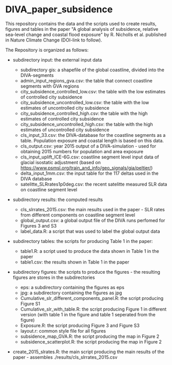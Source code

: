 # DIVA_paper_subsidence

This repository contains the data and the scripts used to create results, figures and tables in the paper "A global analysis of subsidence, relative sea-level change and coastal flood exposure" by R. Nicholls et al. published in Nature Climate Change (DOI-link to follow).

The Repository is organized as follows:

- subdirectory input: the external input data
  * subdirectory gis: a shapefile of the global coastline, divided into the DIVA-segments
  * admin_input_regions_gva.csv: the table that connect coastline segments with GVA regions
  * city_subsidence_controlled_low.csv: the table with the low estimates of controlled city subsidence
  * city_subsidence_uncontrolled_low.csv: the table with the low estimates of uncontrolled city subsidence   
  * city_subsidence_controlled_high.csv: the table with the high estimates of controlled city subsidence
  * city_subsidence_uncontrolled_high.csv: the table with the high estimates of uncontrolled city subsidence
  * cls_input_33.csv: the DIVA-database for the coastline segments as a table. Population exposure and coastal length is based on this data.
  * cls_output.csv: year 2015 output of a DIVA-simulation - used for obtaining 2015 numbers for population and area exposure 
  * cls_input_uplift_ICE-6G.csv: coastline segment level input data of glacial isostatic adjustment (based on https://www.psmsl.org/train_and_info/geo_signals/gia/peltier/)
  * delta_input_1mm.csv: the input table for the 117 deltas used in the DIVA database
  * satelitte_SLRrates1p0deg.csv: the recent satelitte measured SLR data on coastline segment level 
  
- subdirectory results: the computed results
  * cls_slrrates_2015.csv: the main results used in the paper - SLR rates from different components on coastline segment level  
  * global_output.csv: a global output file of the DIVA runs perfomed for Figures 3 and S3
  * label_data.R: a script that was used to label the global output data
  
- subdirectory tables: the scripts for producing Table 1 in the paper: 
  * table1.R: a script used to produce the data shown in Table 1 in the paper
  * table1.csv: the results shown in Table 1 in the paper
  
- subdirectory figures: the scripts to produce the figures - the resulting figures are stores in the subdirectories
  * eps: a subdirectory containing the figures as eps
  * jpg: a subdirectory containing the figures as jpg
  * Cumulative_slr_different_components_panel.R: the script producing Figure S1
  * Cumulative_slr_with_table.R: the script producing Figure 1 in different version (with table 1 in the figure and table 1 seperated from the figure)  
  * Exposure.R: the script producing Figure 3 and Figure S3
  * layout.r: common style file for all figures
  * subsidence_map_GVA.R: the script producing the map in Figure 2
  * subsidence_scatterplot.R: the script producing the map in Figure 2

- create_2015_slrates.R: the main script producing the main results of the paper - assembles ./results/cls_slrrates_2015.csv
